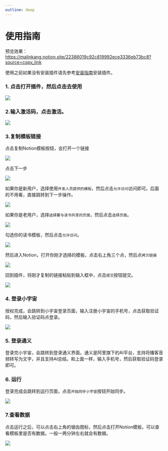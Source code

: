 ```yaml
---
outline: deep
---
```


# 使用指南




预览效果：https://malinkang.notion.site/22386019c92c819992ece3336eb73bc8?source=copy_link

使用之前如果没有安装插件请先参考[安装指南](./install.md)安装插件。



### 1. 点击打开插件，然后点击去使用

![](https://images.malinkang.com/2025/08/9991a90e15c1d08d510a27e8c1ce07ed.png)



### 2.输入激活码，点击激活。

![](https://images.malinkang.com/2025/08/190bf443041b52ba3a76d71310c2458e.png)

### 3.复制模板链接

点击复制Notion模板按钮，会打开一个链接

![](https://images.malinkang.com/2025/08/b8050c4503c8f0bd740b221e1e7fccc7.png)

点击下一步

![](https://images.malinkang.com/2025/08/670c875c53779bb5eb10bd70a3c795bc.png)

如果你是新用户，选择使用`开发人员提供的模板`，然后点击`允许访问`访问即可。后面的不用看，直接跳转到下一步操作。

![](https://images.malinkang.com/2025/08/71e6e8545abf0de3ee45d3aaa6539fee.png)

如果你是老用户，选择`选择要与读书共享的页面`，然后点击`选择页面`。

![](https://images.malinkang.com/2025/08/31a42fd166b8a3b96d0833a71c66a4ae.png)

勾选你的读书模板，然后点击`允许访问`。

![](https://images.malinkang.com/2025/08/a0e01452539ce2a45f0ff81431c4f63d.png)

然后进入Notion，打开你刚才选择的模板，点击右上角三个点，然后点`拷贝链接`

![](https://images.malinkang.com/2025/08/318404bd9e467ba7ad728d60ddefabc4.png)

回到插件，将刚才复制的链接粘贴到输入框中，点击`提交`按钮提交。

![](https://images.malinkang.com/2025/08/38d9df4302c4504659f575aa4c1f50b0.png)

### 4. 登录小宇宙

授权完成，会跳转到小宇宙登录页面，输入注册小宇宙的手机号，点击获取验证码，然后输入验证码点登录。

![](https://images.malinkang.com/2025/08/fe6e3f36c4a81299adfa41081bd4130a.png)

### 5. 登录通义

登录完小宇宙，会跳转到登录通义界面。通义是阿里旗下的AI平台，支持将播客音频转写为文字，并且支持AI总结。和上面一样，输入手机号，然后获取验证码登录即可。

### 6. 运行

登录完成会跳转到运行页面，点击`开始同步小宇宙`按钮开始同步。

![](https://images.malinkang.com/2025/08/cb40b2242c328f24abff70ecc4d92fc9.png)

### 7.查看数据

点击运行之后，可以点击右上角的锯齿图标，然后点击打开Notion模板，可以查看模板里是否有数据。一般一两分钟左右就会有数据。

![](https://images.malinkang.com/2025/08/c66f17bb9eb2c2f3bec9307d05f2f777.png)
